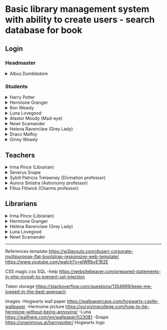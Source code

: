 # Basic library management system with ability to create users - search database for book #

## Login ##


### Headmaster ###
<details>
<summary> Albus Dumbledore </summary>
<p>Username: dDeveloper<br>
*Message me for the headmaster password*
</p>
</details>

### Students ##
<details>
<summary>Harry Potter</summary>
<p>Username: harryPotter1<br>
Password: chosen1
</p>
</details>

<details>
<summary>Hermione Granger</summary>
<p>Username: hGranger<br>
Password: actors1Reserve9Vegas7Portugal9Plants
</p>
</details>

<details>
<summary>Ron Weasly</summary>
<p>Username: rWeasly1<br>
Password: password123
</p>
</details>

<details>
<summary>Luna Lovegood</summary>
<p>Username: llove<br>
Password: Crumple-Horned Snorkack
</p>
</details>

<details>
<summary>Alastor Moody (Mad-eye)</summary>
<p>Username: mad-eye<br>
Password: constant_vigilance_Veritaserum
</p>
</details>

<details>
<summary>Newt Scamander</summary>
<p>Username: magicalNewton<br>
Password: moonsArrowShotCerberus
</p>
</details>

<details>
<summary>Helena Ravenclaw (Grey Lady)</summary>
<p>Username: HClaw<br>
Password: mothersCursediadem
</p>
</details>

<details>
<summary>Draco Malfoy</summary>
<p>Username: pureBlooded<br>
Password: winning
</p>
</details>

<details>
<summary>Ginny Weasly</summary>
<p>Username: gWeasely<br>
Password: harry
</p>
</details>

## Teachers ##
<details>
<summary>Irma Pince (Librarian)</summary>
<p>Username: realLibrarian1991<br>
Password: booksAreaAwesome
</p>
</details>

<details>
<summary>Severus Snape</summary>
<p>Username: Snape1<br>
<p>Username: lily
</p>
</details>

<details>
<summary>Sybill Patricia Trelawney (Divination professor)</summary>
<p>Username: theSeer<br>
Password: OculusRift
</p>
</details>

<details>
<summary>Aurora Sinistra (Astronomy professor)</summary>
<p>Username: stargazer102<br>
Password: theFaultinOurStars
</p>
</details>

<details>
<summary>Filius Flitwick (Charms professor)</summary>
<p>Username: ffCharms<br>
Password: spellCharms
</p>
</details>

## Librarians ##
<details>
<summary>Irma Pince (Librarian)</summary>
<p>Username: realLibrarian1991<br>
Password: booksAreaAwesome
</p>
</details>

<details>
<summary>Hermione Granger</summary>
<p>Username: hGranger<br>
Password: actors1Reserve9Vegas7Portugal9Plants
</p>
</details>

<details>
<summary>Helena Ravenclaw (Grey Lady)</summary>
<p>Username: HClaw<br>
Password: mothersCursediadem
</p>
</details>

<details>
<summary>Luna Lovegood</summary>
<p>Username: llove<br>
Password: Crumple-Horned Snorkack
</p>
</details>

<details>
<summary>Newt Scamander</summary>
<p>Username: magicalNewton<br>
Password: moonsArrowShotCerberus
</p>
</details>

------------------------------------------------------------------------
References
template
https://w3layouts.com/4useri-corporate-multipurpose-flat-bootstrap-responsive-web-template/
https://www.youtube.com/watch?v=eIWRbvE1B2E

CSS magic.css
SQL -help
https://websitebeaver.com/prepared-statements-in-php-mysqli-to-prevent-sql-injection

Token storage
https://stackoverflow.com/questions/1354999/keep-me-logged-in-the-best-approach

Images 
-Hogwarts wall paper
https://wallpapercave.com/hogwarts-castle-wallpaper
-Hermoine picture
https://survivingcollege.com/how-to-be-hermione-without-being-annoying/
-Luna
https://wallhere.com/en/wallpaper/523081
-Snape
https://unanimous.ai/harrypotter/
Hogwarts logo

